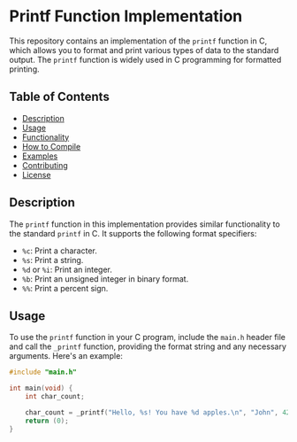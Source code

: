 # Printf Function Implementation

This repository contains an implementation of the `printf` function in C, which allows you to format and print various types of data to the standard output. The `printf` function is widely used in C programming for formatted printing.

## Table of Contents
- [Description](#description)
- [Usage](#usage)
- [Functionality](#functionality)
- [How to Compile](#how-to-compile)
- [Examples](#examples)
- [Contributing](#contributing)
- [License](#license)

## Description

The `printf` function in this implementation provides similar functionality to the standard `printf` in C. It supports the following format specifiers:
- `%c`: Print a character.
- `%s`: Print a string.
- `%d` or `%i`: Print an integer.
- `%b`: Print an unsigned integer in binary format.
- `%%`: Print a percent sign.

## Usage

To use the `printf` function in your C program, include the `main.h` header file and call the `_printf` function, providing the format string and any necessary arguments. Here's an example:

```c
#include "main.h"

int main(void) {
    int char_count;

    char_count = _printf("Hello, %s! You have %d apples.\n", "John", 42);
    return (0);
}
